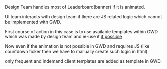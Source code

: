 Design Team handles most of Leaderboard(banner) if it is animated.

UI team interacts with design team if there
are JS related logic which cannot be implemented with GWD.

First course of action in this case is to use available templates within GWD which was made by design team and re-use it <u>if possible</u>

Now even if the animation is not possible in GWD and requires JS (like countdown ticker then we have to manually create such logic in html)

only frequent and indemand client templates are added as template in GWD.

 